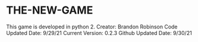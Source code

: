 # THE-NEW-GAME
This game is developed in python 2.
Creator: Brandon Robinson
Code Updated Date: 9/29/21
Current Version: 0.2.3
Github Updated Date: 9/30/21
